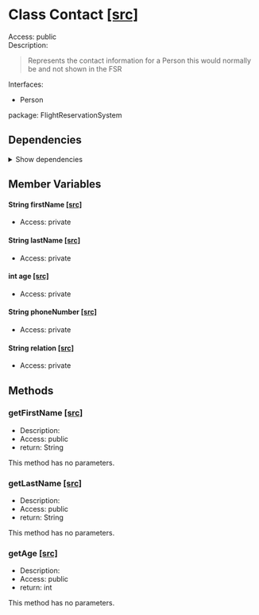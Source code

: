 # Class Contact [[src]](https://github.com/jaxcksn/CS2363-FinalProject/tree/main/src/FlightReservationSystem/Contact.java)  



Access: public  
Description:  
 > Represents the contact information for a Person this would normally be and not shown in the FSR  

Interfaces:  
- Person  

package: FlightReservationSystem  

## Dependencies

<details>  
  <summary>  
    Show dependencies  
  </summary>  
  <ul>  
  </ul>  
</details>  

## Member Variables

#### String firstName [[src]](https://github.com/jaxcksn/CS2363-FinalProject/tree/main/src/FlightReservationSystem/Contact.java#L)



+ Access: private  

#### String lastName [[src]](https://github.com/jaxcksn/CS2363-FinalProject/tree/main/src/FlightReservationSystem/Contact.java#L)



+ Access: private  

#### int age [[src]](https://github.com/jaxcksn/CS2363-FinalProject/tree/main/src/FlightReservationSystem/Contact.java#L)



+ Access: private  

#### String phoneNumber [[src]](https://github.com/jaxcksn/CS2363-FinalProject/tree/main/src/FlightReservationSystem/Contact.java#L)



+ Access: private  

#### String relation [[src]](https://github.com/jaxcksn/CS2363-FinalProject/tree/main/src/FlightReservationSystem/Contact.java#L)



+ Access: private  

## Methods

### getFirstName [[src]](https://github.com/jaxcksn/CS2363-FinalProject/tree/main/src/FlightReservationSystem/Contact.java#L37)

+ Description:   
+ Access: public  
+ return: String  

This method has no parameters.  


### getLastName [[src]](https://github.com/jaxcksn/CS2363-FinalProject/tree/main/src/FlightReservationSystem/Contact.java#L42)

+ Description:   
+ Access: public  
+ return: String  

This method has no parameters.  


### getAge [[src]](https://github.com/jaxcksn/CS2363-FinalProject/tree/main/src/FlightReservationSystem/Contact.java#L47)

+ Description:   
+ Access: public  
+ return: int  

This method has no parameters.  



